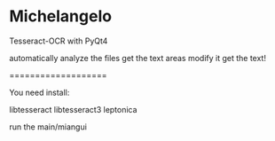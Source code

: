# Michelangelo
Tesseract-OCR with PyQt4

automatically analyze the files
get the text areas
modify it 
get the text!

===================

You need install:

libtesseract
libtesseract3
leptonica

run the main/miangui



